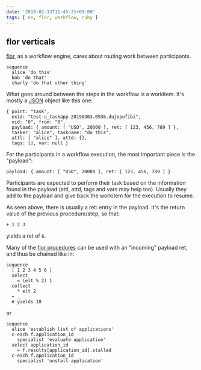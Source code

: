 ```yaml
---
date: '2019-02-13T11:45:31+09:00'
tags: [ en, flor, workflow, ruby ]
---
```


## flor verticals

[flor](https://github.com/floraison/flor), as a workflow engine, cares about routing work between participants.

<pre><code class="python">sequence
  alice 'do this'
  bob 'do that'
  charly 'do that other thing'
</code></pre>

What goes around between the steps in the workflow is a workitem. It's mostly a [JSON](https://json.org) object like this one:

<pre><code class="javascript">{ point: "task",
  exid: "test-u_taskapp-20190303.0936.dujopufibi",
  nid: "0", from: "0",
  payload: { amount: [ "USD", 20000 ], ret: [ 123, 456, 789 ] },
  tasker: "alice", taskname: "do this",
  attl: [ "alice" ], attd: {},
  tags: [], var: null }
</code></pre>

For the participants in a workflow execution, the most important piece is the "payload":
<pre><code class="javascript">payload: { amount: [ "USD", 20000 ], ret: [ 123, 456, 789 ] }
</code></pre>

Participants are expected to perform their task based on the information found in the payload (attl, attd, tags and vars may help too). Usually they add to the payload and give back the workitem for the execution to resume.

As seen above, there is usually a ret: entry in the payload. It's the return value of the previous procedure/step, so that:
<pre><code class="python">+ 1 2 3
</code></pre>
yields a ret of `6`.

Many of the [flor procedures](https://github.com/floraison/flor/tree/master/doc/procedures#procedures) can be used with an "incoming" payload ret, and thus be chained like in:
<pre><code class="python">sequence
  [ 1 2 3 4 5 6 ]
  select
    = (elt % 2) 1
  collect
    * elt 2
  + _
  # yields 18
</code></pre>

or

<pre><code class="python">sequence
  alice 'establish list of applications'
  c-each f.application_id
    specialist 'evaluate application'
  select application_id
    = f.results[application_id].stalled
  c-each f.application_id
    specialist 'unstall application'
</code></pre>

